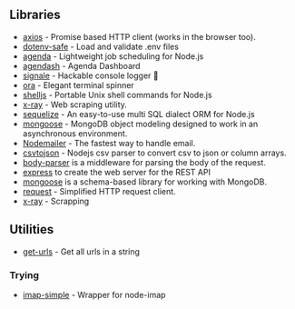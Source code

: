 ## Libraries
- [axios](https://github.com/axios/axios) - Promise based HTTP client (works in the browser too).
- [dotenv-safe](https://github.com/rolodato/dotenv-safe) - Load and validate .env files
- [agenda](https://github.com/agenda/agenda) - Lightweight job scheduling for Node.js
- [agendash](https://github.com/agenda/agendash) - Agenda Dashboard
- [signale](https://github.com/klaussinani/signale) - Hackable console logger 👋 
- [ora](https://github.com/sindresorhus/ora) - Elegant terminal spinner
- [shelljs](https://github.com/shelljs/shelljs) - Portable Unix shell commands for Node.js 
- [x-ray](https://github.com/matthewmueller/x-ray) - Web scraping utility.
- [sequelize](https://github.com/sequelize/sequelize) - An easy-to-use multi SQL dialect ORM for Node.js 
- [mongoose](https://github.com/Automattic/mongoose) - MongoDB object modeling designed to work in an asynchronous environment.
- [Nodemailer](https://github.com/nodemailer/nodemailer) - The fastest way to handle email.
- [csvtojson](https://www.npmjs.com/package/csvtojson) - Nodejs csv parser to convert csv to json or column arrays.
- [body-parser](https://github.com/expressjs/body-parser) is a middleware for parsing the body of the request.
- [express](https://github.com/expressjs/express) to create the web server for the REST API
- [mongoose](http://mongoosejs.com/) is a schema-based library for working with MongoDB.
- [request](https://github.com/request/request) - Simplified HTTP request client.
- [x-ray](https://www.npmjs.com/package/x-ray) - Scrapping


## Utilities
- [get-urls](https://github.com/sindresorhus/get-urls) - Get all urls in a string

### Trying
- [imap-simple](https://www.npmjs.com/package/imap-simple) - Wrapper for node-imap
